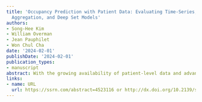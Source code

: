 ```yaml
---
title: 'Occupancy Prediction with Patient Data: Evaluating Time-Series, Patient-Level
  Aggregation, and Deep Set Models'
authors:
- Song-Hee Kim
- William Overman
- Jean Pauphilet
- Won Chul Cha
date: '2024-02-01'
publishDate: '2024-02-01'
publication_types:
- manuscript
abstract: With the growing availability of patient-level data and advanced data analytics tools, hospitals are increasingly looking to develop prediction models that leverage this rich data to improve operational efficiency. This study evaluates different models that use patient-level information to predict Emergency Department (ED) occupancy. We explore three approaches; time-series models that incorporate summary patient information, bottom-up models that aggregate patient-level outcomes, and deep set neural networks that predict occupancy directly from the concatenation of all patient-level information available. Our results show that time-series models, despite their simplicity and relatively low complexity, significantly benefit from the inclusion of summary information about current ED patients, leading to a 15-30% reduction in Mean Absolute Error (MAE). Bottom-up approaches, offering dual-level (patient and ED) predictions, not only improve interpretability, but also significantly improve occupancy prediction accuracy by 35% compared to time-series models. However, to achieve these gains, we show that bottom-up pipelines require an additional calibration step (and careful re-calibration over time). Meanwhile, deep set models show promise with performance between that of time-series and bottom-up models. However, their performance on low-volume days suggests limitations for smaller institutions. This study underscores the potential of patient-level data in predicting ED occupancy and highlights the importance of model selection, calibration, and fine-tuning when using patient-level data to predict ED occupancy.
links:
- name: URL
  url: https://ssrn.com/abstract=4523116 or http://dx.doi.org/10.2139/ssrn.4523116
---
```

